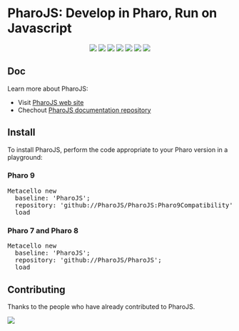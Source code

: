 # PharoJS: Develop in Pharo, Run on Javascript

<p align="center">
    <a href="https://github.com/PharoJS/jsource/issues" alt="contributions welcome">
        <img src="https://img.shields.io/badge/contributions-welcome-brightgreen.svg?style=flat" /></a>
    <a href="https://lbesson.mit-license.org/" alt="MIT license">
        <img src="https://img.shields.io/badge/License-MIT-blue.svg" /></a>    
    <a href="https://pharo.org/">
        <img src="https://img.shields.io/badge/Pharo%20Smalltalk-9.0-ff69b4.svg"/></a>
    <a href="https://github.com/PharoJS?tab=followers" alt="GitHub followers">
        <img src="https://img.shields.io/github/followers/PharoJS.svg" /></a>
    <a href="https://GitHub.com/PharoJS/PharoJS/stargazers/" alt="GitHub stars">
        <img src="https://img.shields.io/github/stars/PharoJS/PharoJS.svg" /></a>
    <a href="https://github.com/PharoJS/PharoJS/graphs/commit-activity" alt="GitHub Commit Activity">
        <img src="https://img.shields.io/github/commit-activity/m/PharoJS/PharoJS" /></a>
    <a href="https://twitter.com/PharoJS" alt="Twitter">
        <img src="https://img.shields.io/twitter/follow/PharoJS" /></a>
</p>

<!-- [![Build Status](https://dev.azure.com/nushell/nushell/_apis/build/status/nushell.nushell?branchName=main)](https://dev.azure.com/nushell/nushell/_build/latest?definitionId=2&branchName=main)
[![Discord](https://img.shields.io/discord/601130461678272522.svg?logo=discord)](https://discord.gg/NtAbbGn)
[![The Changelog #363](https://img.shields.io/badge/The%20Changelog-%23363-61c192.svg)](https://changelog.com/podcast/363)
[![@nu_shell](https://img.shields.io/badge/twitter-@nu_shell-1DA1F3?style=flat-square)](https://twitter.com/nu_shell)
![GitHub commit activity](https://img.shields.io/github/commit-activity/m/PharoJS/PharoJS)
![GitHub contributors](https://img.shields.io/github/contributors/PharoJS/PharoJS) -->


## Doc

Learn more about PharoJS: 

- Visit [PharoJS web site](https://pharojs.org/)
- Chechout [PharoJS documentation repository](https://github.com/PharoJS/PharoJsDoc)

## Install

To install PharoJS, perform the code appropriate to your Pharo version in a playground:

### Pharo 9

<pre>
Metacello new
  baseline: 'PharoJS';
  repository: 'github://PharoJS/PharoJS:Pharo9Compatibility';
  load
</pre>

### Pharo 7 and Pharo 8

<pre>
Metacello new
  baseline: 'PharoJS';
  repository: 'github://PharoJS/PharoJS';
  load
</pre>

## Contributing

Thanks to the people who have already contributed to PharoJS.

<a href="https://github.com/PharoJS/PharoJS/graphs/contributors">
  <img src="https://contributors-img.web.app/image?repo=PharoJS/PharoJS" />
</a>

